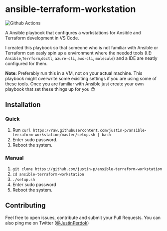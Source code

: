 # ansible-terraform-workstation

![Github Actions](https://img.shields.io/github/workflow/status/justin-p/ansible-terraform-workstation/CI?label=Github%20Actions&logo=github&style=flat-square)

A Ansible playbook that configures a workstations for Ansible and Terraform development in VS Code.

I created this playbook so that someone who is not familiar with Ansible or Terraform can easly spin up a environment where the needed tools (I.E: `Ansible`,`Terrform`,`doctl`, `azure-cli`, `aws-cli`, `molecule`) and a IDE are neatly configured for them.

**Note:** Preferably run this in a VM, not on your actual machine. This playbook might overwrite some exisiting settings if you are using some of these tools. Once you are familiar with Ansible just create your own playbook that set these things up for you :wink:

## Installation

### Quick

1. Run `curl https://raw.githubusercontent.com/justin-p/ansible-terraform-workstation/master/setup.sh | bash`
2. Enter sudo password.
3. Reboot the system.

### Manual

1. `git clone https://github.com/justin-p/ansible-terraform-workstation`
2. `cd ansible-terraform-workstation`
3. `./setup.sh`
4. Enter sudo password
5. Reboot the system.

## Contributing

Feel free to open issues, contribute and submit your Pull Requests. You can also ping me on Twitter ([@JustinPerdok](https://twitter.com/JustinPerdok))

